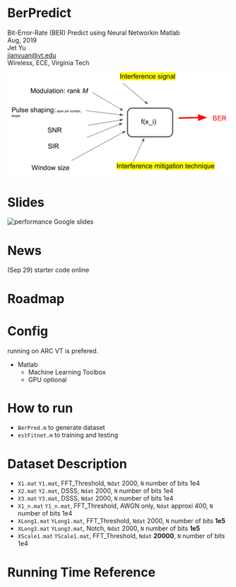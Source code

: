 # BerPredict

Bit-Error-Rate (BER) Predict using Neural Networkin Matlab  
Aug, 2019    
Jet Yu   
jianyuan@vt.edu    
Wireless, ECE, Virginia Tech 
![](./map.jpeg)


# Slides
![performance Google slides]([TODO](https://docs.google.com/presentation/d/1wvBJu3MCXwSCdlEYCqtS8yEkW09xzvSyF3J_e1V8rkM/edit?usp=sharing))


# News
(Sep 29) starter code online

# Roadmap

# Config
running on ARC VT is prefered. 
 * Matlab 
   * Machine Learning Toolbox  
   * GPU optional





# How to run
* `BerPred.m` to generate dataset
* `estFitnet.m` to training and testing
  
# Dataset Description
* `X1.mat` `Y1.mat`, FFT_Threshold, `Ndat` 2000, `N` number of bits 1e4
* `X2.mat` `Y2.mat`, DSSS, `Ndat` 2000, `N` number of bits 1e4   
* `X3.mat` `Y3.mat`, DSSS, `Ndat` 2000, `N` number of bits 1e4 
*  `X1_n.mat` `Y1_n.mat`, FFT_Threshold, AWGN only, `Ndat` approxi 400, `N` number of bits 1e4  
*  `XLong1.mat` `YLong1.mat`, FFT_Threshold, `Ndat` 2000, `N` number of bits __1e5__
*  `XLong3.mat` `YLong3.mat`, Notch, `Ndat` 2000, `N` number of bits __1e5__
*  `XScale1.mat` `YScale1.mat`, FFT_Threshold, `Ndat` __20000__, `N` number of bits 1e4

# Running Time Reference



